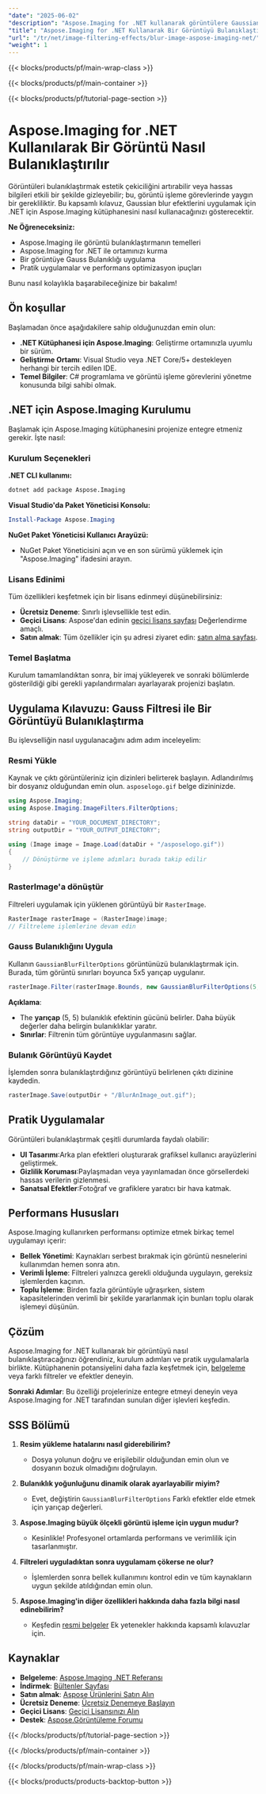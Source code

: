 ```yaml
---
"date": "2025-06-02"
"description": "Aspose.Imaging for .NET kullanarak görüntülere Gaussian blur efektlerinin nasıl uygulanacağını öğrenin. Bu kılavuz kurulum, uygulama ve pratik uygulamaları kapsar."
"title": "Aspose.Imaging for .NET Kullanarak Bir Görüntüyü Bulanıklaştırma Kapsamlı Bir Kılavuz"
"url": "/tr/net/image-filtering-effects/blur-image-aspose-imaging-net/"
"weight": 1
---
```


{{< blocks/products/pf/main-wrap-class >}}

{{< blocks/products/pf/main-container >}}

{{< blocks/products/pf/tutorial-page-section >}}
# Aspose.Imaging for .NET Kullanılarak Bir Görüntü Nasıl Bulanıklaştırılır

Görüntüleri bulanıklaştırmak estetik çekiciliğini artırabilir veya hassas bilgileri etkili bir şekilde gizleyebilir; bu, görüntü işleme görevlerinde yaygın bir gerekliliktir. Bu kapsamlı kılavuz, Gaussian blur efektlerini uygulamak için .NET için Aspose.Imaging kütüphanesini nasıl kullanacağınızı gösterecektir.

**Ne Öğreneceksiniz:**
- Aspose.Imaging ile görüntü bulanıklaştırmanın temelleri
- Aspose.Imaging for .NET ile ortamınızı kurma
- Bir görüntüye Gauss Bulanıklığı uygulama
- Pratik uygulamalar ve performans optimizasyon ipuçları

Bunu nasıl kolaylıkla başarabileceğinize bir bakalım!

## Ön koşullar

Başlamadan önce aşağıdakilere sahip olduğunuzdan emin olun:
- **.NET Kütüphanesi için Aspose.Imaging**: Geliştirme ortamınızla uyumlu bir sürüm.
- **Geliştirme Ortamı**: Visual Studio veya .NET Core/5+ destekleyen herhangi bir tercih edilen IDE.
- **Temel Bilgiler**: C# programlama ve görüntü işleme görevlerini yönetme konusunda bilgi sahibi olmak.

## .NET için Aspose.Imaging Kurulumu

Başlamak için Aspose.Imaging kütüphanesini projenize entegre etmeniz gerekir. İşte nasıl:

### Kurulum Seçenekleri

**.NET CLI kullanımı:**
```bash
dotnet add package Aspose.Imaging
```

**Visual Studio'da Paket Yöneticisi Konsolu:**
```powershell
Install-Package Aspose.Imaging
```

**NuGet Paket Yöneticisi Kullanıcı Arayüzü:**
- NuGet Paket Yöneticisini açın ve en son sürümü yüklemek için "Aspose.Imaging" ifadesini arayın.

### Lisans Edinimi

Tüm özellikleri keşfetmek için bir lisans edinmeyi düşünebilirsiniz:
- **Ücretsiz Deneme**: Sınırlı işlevsellikle test edin.
- **Geçici Lisans**: Aspose'dan edinin [geçici lisans sayfası](https://purchase.aspose.com/temporary-license/) Değerlendirme amaçlı.
- **Satın almak**: Tüm özellikler için şu adresi ziyaret edin: [satın alma sayfası](https://purchase.aspose.com/buy).

### Temel Başlatma

Kurulum tamamlandıktan sonra, bir imaj yükleyerek ve sonraki bölümlerde gösterildiği gibi gerekli yapılandırmaları ayarlayarak projenizi başlatın.

## Uygulama Kılavuzu: Gauss Filtresi ile Bir Görüntüyü Bulanıklaştırma

Bu işlevselliğin nasıl uygulanacağını adım adım inceleyelim:

### Resmi Yükle

Kaynak ve çıktı görüntüleriniz için dizinleri belirterek başlayın. Adlandırılmış bir dosyanız olduğundan emin olun. `asposelogo.gif` belge dizininizde.

```csharp
using Aspose.Imaging;
using Aspose.Imaging.ImageFilters.FilterOptions;

string dataDir = "YOUR_DOCUMENT_DIRECTORY";
string outputDir = "YOUR_OUTPUT_DIRECTORY";

using (Image image = Image.Load(dataDir + "/asposelogo.gif"))
{
    // Dönüştürme ve işleme adımları burada takip edilir
}
```

### RasterImage'a dönüştür

Filtreleri uygulamak için yüklenen görüntüyü bir `RasterImage`.

```csharp
RasterImage rasterImage = (RasterImage)image;
// Filtreleme işlemlerine devam edin
```

### Gauss Bulanıklığını Uygula

Kullanın `GaussianBlurFilterOptions` görüntünüzü bulanıklaştırmak için. Burada, tüm görüntü sınırları boyunca 5x5 yarıçap uygulanır.

```csharp
rasterImage.Filter(rasterImage.Bounds, new GaussianBlurFilterOptions(5, 5));
```

**Açıklama**: 
- The **yarıçap** (5, 5) bulanıklık efektinin gücünü belirler. Daha büyük değerler daha belirgin bulanıklıklar yaratır.
- **Sınırlar**: Filtrenin tüm görüntüye uygulanmasını sağlar.

### Bulanık Görüntüyü Kaydet

İşlemden sonra bulanıklaştırdığınız görüntüyü belirlenen çıktı dizinine kaydedin.

```csharp
rasterImage.Save(outputDir + "/BlurAnImage_out.gif");
```

## Pratik Uygulamalar

Görüntüleri bulanıklaştırmak çeşitli durumlarda faydalı olabilir:
- **UI Tasarımı**:Arka plan efektleri oluşturarak grafiksel kullanıcı arayüzlerini geliştirmek.
- **Gizlilik Koruması**:Paylaşmadan veya yayınlamadan önce görsellerdeki hassas verilerin gizlenmesi.
- **Sanatsal Efektler**:Fotoğraf ve grafiklere yaratıcı bir hava katmak.

## Performans Hususları

Aspose.Imaging kullanırken performansı optimize etmek birkaç temel uygulamayı içerir:
- **Bellek Yönetimi**: Kaynakları serbest bırakmak için görüntü nesnelerini kullanımdan hemen sonra atın.
- **Verimli İşleme**: Filtreleri yalnızca gerekli olduğunda uygulayın, gereksiz işlemlerden kaçının.
- **Toplu İşleme**: Birden fazla görüntüyle uğraşırken, sistem kapasitelerinden verimli bir şekilde yararlanmak için bunları toplu olarak işlemeyi düşünün.

## Çözüm

Aspose.Imaging for .NET kullanarak bir görüntüyü nasıl bulanıklaştıracağınızı öğrendiniz, kurulum adımları ve pratik uygulamalarla birlikte. Kütüphanenin potansiyelini daha fazla keşfetmek için, [belgeleme](https://reference.aspose.com/imaging/net/) veya farklı filtreler ve efektler deneyin.

**Sonraki Adımlar**: Bu özelliği projelerinize entegre etmeyi deneyin veya Aspose.Imaging for .NET tarafından sunulan diğer işlevleri keşfedin.

## SSS Bölümü

1. **Resim yükleme hatalarını nasıl giderebilirim?**
   - Dosya yolunun doğru ve erişilebilir olduğundan emin olun ve dosyanın bozuk olmadığını doğrulayın.

2. **Bulanıklık yoğunluğunu dinamik olarak ayarlayabilir miyim?**
   - Evet, değiştirin `GaussianBlurFilterOptions` Farklı efektler elde etmek için yarıçap değerleri.

3. **Aspose.Imaging büyük ölçekli görüntü işleme için uygun mudur?**
   - Kesinlikle! Profesyonel ortamlarda performans ve verimlilik için tasarlanmıştır.

4. **Filtreleri uyguladıktan sonra uygulamam çökerse ne olur?**
   - İşlemlerden sonra bellek kullanımını kontrol edin ve tüm kaynakların uygun şekilde atıldığından emin olun.

5. **Aspose.Imaging'in diğer özellikleri hakkında daha fazla bilgi nasıl edinebilirim?**
   - Keşfedin [resmi belgeler](https://reference.aspose.com/imaging/net/) Ek yetenekler hakkında kapsamlı kılavuzlar için.

## Kaynaklar
- **Belgeleme**: [Aspose.Imaging .NET Referansı](https://reference.aspose.com/imaging/net/)
- **İndirmek**: [Bültenler Sayfası](https://releases.aspose.com/imaging/net/)
- **Satın almak**: [Aspose Ürünlerini Satın Alın](https://purchase.aspose.com/buy)
- **Ücretsiz Deneme**: [Ücretsiz Denemeye Başlayın](https://releases.aspose.com/imaging/net/)
- **Geçici Lisans**: [Geçici Lisansınızı Alın](https://purchase.aspose.com/temporary-license/)
- **Destek**: [Aspose.Görüntüleme Forumu](https://forum.aspose.com/c/imaging/10)

{{< /blocks/products/pf/tutorial-page-section >}}

{{< /blocks/products/pf/main-container >}}

{{< /blocks/products/pf/main-wrap-class >}}

{{< blocks/products/products-backtop-button >}}